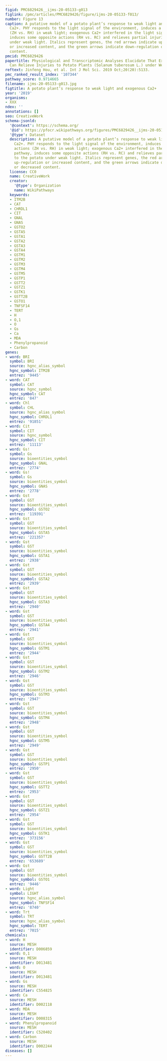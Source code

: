 ```yaml
---
figid: PMC6829426__ijms-20-05133-g013
figlink: /pmc/articles/PMC6829426/figure/ijms-20-05133-f013/
number: Figure 13
caption: A putative model of a potato plant’s response to weak light and exogenous
  Ca2+. PHY responds to the light signal of the environment, induces a series of actions
  (ZH vs. RH) in weak light; exogenous Ca2+ interfered in the light signal pathway,
  induces some opposite actions (RH vs. RC) and relieves partial injuries to the potato
  under weak light. Italics represent genes, the red arrows indicate up-regulation
  or increased content, and the green arrows indicate down-regulation or decreased
  content.
pmcid: PMC6829426
papertitle: Physiological and Transcriptomic Analyses Elucidate That Exogenous Calcium
  Can Relieve Injuries to Potato Plants (Solanum tuberosum L.) under Weak Light.
reftext: Jinfeng Hou, et al. Int J Mol Sci. 2019 Oct;20(20):5133.
pmc_ranked_result_index: '107344'
pathway_score: 0.9714665
filename: ijms-20-05133-g013.jpg
figtitle: A potato plant’s response to weak light and exogenous Ca2+
year: '2019'
organisms:
- XXX
ndex: ''
annotations: []
seo: CreativeWork
schema-jsonld:
  '@context': https://schema.org/
  '@id': https://pfocr.wikipathways.org/figures/PMC6829426__ijms-20-05133-g013.html
  '@type': Dataset
  description: A putative model of a potato plant’s response to weak light and exogenous
    Ca2+. PHY responds to the light signal of the environment, induces a series of
    actions (ZH vs. RH) in weak light; exogenous Ca2+ interfered in the light signal
    pathway, induces some opposite actions (RH vs. RC) and relieves partial injuries
    to the potato under weak light. Italics represent genes, the red arrows indicate
    up-regulation or increased content, and the green arrows indicate down-regulation
    or decreased content.
  license: CC0
  name: CreativeWork
  creator:
    '@type': Organization
    name: WikiPathways
  keywords:
  - ITM2B
  - CAT
  - CHRDL1
  - CIT
  - GNAL
  - GNAS
  - GSTO2
  - GSTA5
  - GSTA1
  - GSTA2
  - GSTA3
  - GSTA4
  - GSTM1
  - GSTM2
  - GSTM3
  - GSTM4
  - GSTM5
  - GSTP1
  - GSTT2
  - GSTZ1
  - GSTK1
  - GSTT2B
  - GSTO1
  - TNFSF14
  - TERT
  - H
  - O,1
  - O
  - Gs
  - Ca
  - MDA
  - Phenylpropanoid
  - Carbon
genes:
- word: BRI
  symbol: BRI
  source: hgnc_alias_symbol
  hgnc_symbol: ITM2B
  entrez: '9445'
- word: CAT
  symbol: CAT
  source: hgnc_symbol
  hgnc_symbol: CAT
  entrez: '847'
- word: Chl
  symbol: CHL
  source: hgnc_alias_symbol
  hgnc_symbol: CHRDL1
  entrez: '91851'
- word: Cit
  symbol: CIT
  source: hgnc_symbol
  hgnc_symbol: CIT
  entrez: '11113'
- word: Gs!
  symbol: Gs
  source: bioentities_symbol
  hgnc_symbol: GNAL
  entrez: '2774'
- word: Gs!
  symbol: Gs
  source: bioentities_symbol
  hgnc_symbol: GNAS
  entrez: '2778'
- word: Gst
  symbol: GST
  source: bioentities_symbol
  hgnc_symbol: GSTO2
  entrez: '119391'
- word: Gst
  symbol: GST
  source: bioentities_symbol
  hgnc_symbol: GSTA5
  entrez: '221357'
- word: Gst
  symbol: GST
  source: bioentities_symbol
  hgnc_symbol: GSTA1
  entrez: '2938'
- word: Gst
  symbol: GST
  source: bioentities_symbol
  hgnc_symbol: GSTA2
  entrez: '2939'
- word: Gst
  symbol: GST
  source: bioentities_symbol
  hgnc_symbol: GSTA3
  entrez: '2940'
- word: Gst
  symbol: GST
  source: bioentities_symbol
  hgnc_symbol: GSTA4
  entrez: '2941'
- word: Gst
  symbol: GST
  source: bioentities_symbol
  hgnc_symbol: GSTM1
  entrez: '2944'
- word: Gst
  symbol: GST
  source: bioentities_symbol
  hgnc_symbol: GSTM2
  entrez: '2946'
- word: Gst
  symbol: GST
  source: bioentities_symbol
  hgnc_symbol: GSTM3
  entrez: '2947'
- word: Gst
  symbol: GST
  source: bioentities_symbol
  hgnc_symbol: GSTM4
  entrez: '2948'
- word: Gst
  symbol: GST
  source: bioentities_symbol
  hgnc_symbol: GSTM5
  entrez: '2949'
- word: Gst
  symbol: GST
  source: bioentities_symbol
  hgnc_symbol: GSTP1
  entrez: '2950'
- word: Gst
  symbol: GST
  source: bioentities_symbol
  hgnc_symbol: GSTT2
  entrez: '2953'
- word: Gst
  symbol: GST
  source: bioentities_symbol
  hgnc_symbol: GSTZ1
  entrez: '2954'
- word: Gst
  symbol: GST
  source: bioentities_symbol
  hgnc_symbol: GSTK1
  entrez: '373156'
- word: Gst
  symbol: GST
  source: bioentities_symbol
  hgnc_symbol: GSTT2B
  entrez: '653689'
- word: Gst
  symbol: GST
  source: bioentities_symbol
  hgnc_symbol: GSTO1
  entrez: '9446'
- word: Light
  symbol: LIGHT
  source: hgnc_alias_symbol
  hgnc_symbol: TNFSF14
  entrez: '8740'
- word: Trt
  symbol: TRT
  source: hgnc_alias_symbol
  hgnc_symbol: TERT
  entrez: '7015'
chemicals:
- word: H
  source: MESH
  identifier: D006859
- word: O,1
  source: MESH
  identifier: D013481
- word: O
  source: MESH
  identifier: D013481
- word: Gs
  source: MESH
  identifier: C554825
- word: Ca
  source: MESH
  identifier: D002118
- word: MDA
  source: MESH
  identifier: D008315
- word: Phenylpropanoid
  source: MESH
  identifier: C520402
- word: Carbon
  source: MESH
  identifier: D002244
diseases: []
---
```

